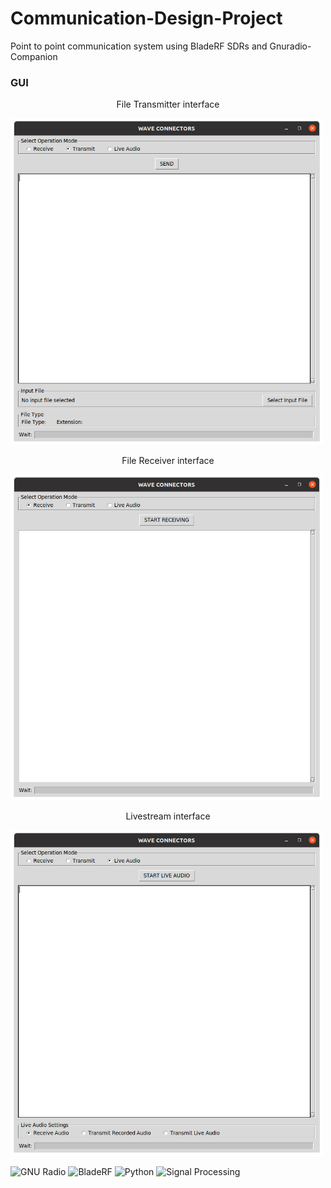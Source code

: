 # Communication-Design-Project
Point to point communication system using BladeRF SDRs and Gnuradio-Companion

<h3>GUI</h3>
<p align="center">File Transmitter interface</p>
<img src="GUIImages\transmit.png" alt="System Diagram" width="500">

<p align="center">File Receiver interface</p>
<img src="GUIImages\receive.png" alt="System Diagram" width="500">

<p align="center">Livestream interface</p>
<img src="GUIImages\liveaudio.png" alt="System Diagram" width="500">

![GNU Radio](https://img.shields.io/badge/GNU%20Radio-Expert-blue)
![BladeRF](https://img.shields.io/badge/BladeRF-Intermediate-green)
![Python](https://img.shields.io/badge/Python-Advanced-yellow)
![Signal Processing](https://img.shields.io/badge/Signal%20Processing-Basics-red)
